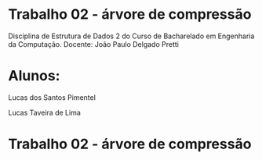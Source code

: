 # Trabalho 02 - árvore de compressão
Disciplina de Estrutura de Dados 2 do Curso de Bacharelado em Engenharia da Computação.
Docente: João Paulo Delgado Pretti

# Alunos:


Lucas dos Santos Pimentel

Lucas Taveira de Lima


# Trabalho 02 - árvore de compressão

